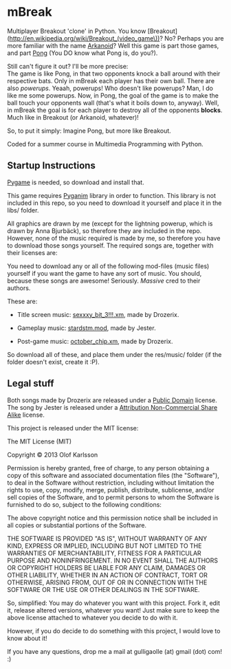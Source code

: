 mBreak
======

Multiplayer Breakout 'clone' in Python. You know [Breakout](http://en.wikipedia.org/wiki/Breakout_(video_game\))? No? Perhaps you are more familiar with the name [Arkanoid](http://en.wikipedia.org/wiki/Arkanoid)? Well this game is part those games, and part [Pong](http://en.wikipedia.org/wiki/Pong) (You DO know what Pong is, do you?).

Still can't figure it out? I'll be more precise:<br/>
The game is like Pong, in that two opponents knock a ball around with their respective bats. Only in mBreak each player has their own ball. There are also <i>powerups</i>. Yeaah, powerups! Who doesn't like powerups? Man, I do like me some powerups.
Now, in Pong, the goal of the game is to make the ball touch your opponents wall (that's what it boils down to, anyway). Well, in mBreak the goal is for each player to destroy all of the opponents <b>blocks</b>. Much like in Breakout (or Arkanoid, whatever)!

So, to put it simply: Imagine Pong, but more like Breakout.

Coded for a summer course in Multimedia Programming with Python.

## Startup Instructions

[Pygame](http://pygame.org/) is needed, so download and install that.

This game requires [Pyganim](http://inventwithpython.com/pyganim/) library in order to function. This library is not included in this repo, so you need to download it yourself and place it in the libs/ folder.

All graphics are drawn by me (except for the lightning powerup, which is drawn by Anna Bjurb&auml;ck), so therefore they are included in the repo. However, none of the music required is made by me, so therefore you have to download those songs yourself. The required songs are, together with their licenses are:

You need to download any or all of the following mod-files (music files) yourself if you want the game to have any sort of music. You should, because these songs are awesome! Seriously. <i>Massive</i> cred to their authors.

These are:
* Title screen music: [sexxxy_bit_3!!!.xm](http://modarchive.org/index.php?request=view_by_moduleid&query=173084), made by Drozerix.

* Gameplay music: [stardstm.mod](http://modarchive.org/index.php?request=view_by_moduleid&query=59344), made by Jester.

* Post-game music: [october_chip.xm](http://modarchive.org/index.php?request=view_by_moduleid&query=173084), made by Drozerix. 

So download all of these, and place them under the res/music/ folder (if the folder doesn't exist, create it :P).

## Legal stuff

Both songs made by Drozerix are released under a [Public Domain](http://creativecommons.org/licenses/publicdomain/) license.<br/>
The song by Jester is released under a [Attribution Non-Commercial Share Alike](http://creativecommons.org/licenses/by-nc-sa/3.0/) license.

This project is released under the MIT license:

The MIT License (MIT)

Copyright &copy; 2013 Olof Karlsson

Permission is hereby granted, free of charge, to any person obtaining a copy
of this software and associated documentation files (the "Software"), to deal
in the Software without restriction, including without limitation the rights
to use, copy, modify, merge, publish, distribute, sublicense, and/or sell
copies of the Software, and to permit persons to whom the Software is
furnished to do so, subject to the following conditions:

The above copyright notice and this permission notice shall be included in
all copies or substantial portions of the Software.

THE SOFTWARE IS PROVIDED "AS IS", WITHOUT WARRANTY OF ANY KIND, EXPRESS OR
IMPLIED, INCLUDING BUT NOT LIMITED TO THE WARRANTIES OF MERCHANTABILITY,
FITNESS FOR A PARTICULAR PURPOSE AND NONINFRINGEMENT. IN NO EVENT SHALL THE
AUTHORS OR COPYRIGHT HOLDERS BE LIABLE FOR ANY CLAIM, DAMAGES OR OTHER
LIABILITY, WHETHER IN AN ACTION OF CONTRACT, TORT OR OTHERWISE, ARISING FROM,
OUT OF OR IN CONNECTION WITH THE SOFTWARE OR THE USE OR OTHER DEALINGS IN
THE SOFTWARE.

So, simplified:
You may do whatever you want with this project. Fork it, edit it, release altered versions, whatever you want! Just make sure to keep the above license attached to whatever you decide to do with it.

However, if you do decide to do something with this project, I would love to know about it!

If you have any questions, drop me a mail at gulligaolle (at) gmail (dot) com! :)
